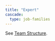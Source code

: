 ```yaml
---
title: "Expert"
cascade:
  type: job-families
---
```


See [Team Structure](/handbook/company/team/structure/#expert).
